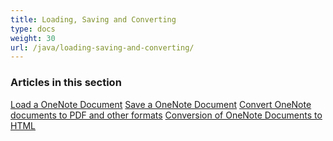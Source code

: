 ```yaml
---
title: Loading, Saving and Converting
type: docs
weight: 30
url: /java/loading-saving-and-converting/
---
```


### **Articles in this section**
[Load a OneNote Document](/note/java/load-a-onenote-document/)
[Save a OneNote Document](/note/java/save-a-onenote-document/)
[Convert OneNote documents to PDF and other formats](/note/java/convert-onenote-documents-to-pdf-and-other-formats/)
[Conversion of OneNote Documents to HTML](/note/java/conversion-of-onenote-documents-to-html/)
